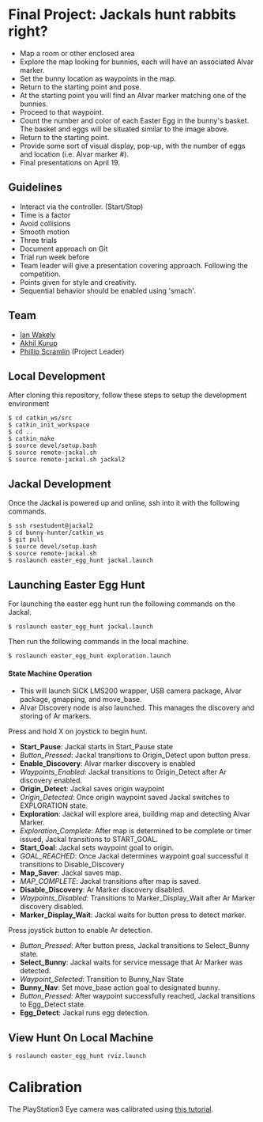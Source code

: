 # Final Project: Jackals hunt rabbits right?

- Map a room or other enclosed area
- Explore the map looking for bunnies, each will have an associated Alvar marker.
- Set the bunny location as waypoints in the map.
- Return to the starting point and pose.
- At the starting point you will find an Alvar marker matching one of the bunnies.
- Proceed to that waypoint.
- Count the number and color of each Easter Egg in the bunny's basket. The basket and eggs will be situated similar to the image above.
- Return to the starting point.
- Provide some sort of visual display, pop-up, with the number of eggs and location (i.e. Alvar marker #).
- Final presentations on April 19.

## Guidelines
- Interact via the controller. (Start/Stop)
- Time is a factor
- Avoid collisions
- Smooth motion
- Three trials
- Document approach on Git
- Trial run week before
- Team leader will give a presentation covering approach. Following the competition.
- Points given for style and creativity.
- Sequential behavior should be enabled using 'smach'.

## Team
- [Ian Wakely](https://github.com/raveious)
- [Akhil Kurup](https://github.com/amkurup)
- [Phillip Scramlin](https://github.com/pdscraml) (Project Leader)

## Local Development

After cloning this repository, follow these steps to setup the development environment
```
$ cd catkin_ws/src
$ catkin_init_workspace
$ cd ..
$ catkin_make
$ source devel/setup.bash
$ source remote-jackal.sh
$ source remote-jackal.sh jackal2
```

## Jackal Development

Once the Jackal is powered up and online, ssh into it with the following commands.

```
$ ssh rsestudent@jackal2
$ cd bunny-hunter/catkin_ws
$ git pull
$ source devel/setup.bash
$ source remote-jackal.sh
$ roslaunch easter_egg_hunt jackal.launch
```

## Launching Easter Egg Hunt

For launching the easter egg hunt run the following commands on the Jackal.

```
$ roslaunch easter_egg_hunt jackal.launch
```

Then run the following commands in the local machine.
```
$ roslaunch easter_egg_hunt exploration.launch
```

#### State Machine Operation
- This will launch SICK LMS200 wrapper, USB camera package, Alvar package, gmapping, and move_base.
- Alvar Discovery node is also launched.  This manages the discovery and storing of Ar markers.

Press and hold X on joystick to begin hunt.

- **Start_Pause**: Jackal starts in Start_Pause state
- *Button_Pressed*: Jackal transitions to Origin_Detect upon button press.
- **Enable_Discovery**: Alvar marker discovery is enabled
- *Waypoints_Enabled*: Jackal transitions to Origin_Detect after Ar discovery enabled.
- **Origin_Detect**: Jackal saves origin waypoint
- *Origin_Detected*: Once origin waypoint saved Jackal switches to EXPLORATION state.
- **Exploration**: Jackal will explore area, building map and detecting Alvar Marker.
- *Exploration_Complete*: After map is determined to be complete or timer issued, Jackal transitions to START_GOAL.
- **Start_Goal**: Jackal sets waypoint goal to origin.
- *GOAL_REACHED*:  Once Jackal determines waypoint goal successful it transitions to Disable_Discovery
- **Map_Saver**: Jackal saves map.
- *MAP_COMPLETE*: Jackal transitions after map is saved.
- **Disable_Discovery**: Ar Marker discovery disabled.
- *Waypoints_Disabled*:  Transitions to Marker_Display_Wait after Ar Marker discovery disabled.
- **Marker_Display_Wait**: Jackal waits for button press to detect marker.

Press joystick button to enable Ar detection.

- *Button_Pressed*: After button press, Jackal transitions to Select_Bunny state.
- **Select_Bunny**: Jackal waits for service message that Ar Marker was detected.
- *Waypoint_Selected*: Transition to Bunny_Nav State
- **Bunny_Nav**: Set move_base action goal to designated bunny.
- *Button_Pressed*: After waypoint successfully reached, Jackal transitions to Egg_Detect state.
- **Egg_Detect**: Jackal runs egg detection.

## View Hunt On Local Machine

```
$ roslaunch easter_egg_hunt rviz.launch
```

# Calibration

The PlayStation3 Eye camera was calibrated using [this tutorial](http://wiki.ros.org/camera_calibration/Tutorials/MonocularCalibration).

